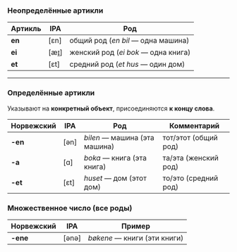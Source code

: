 ###  Неопределённые артикли

| Артикль | IPA   | Род                                 |
| ------- | ----- | ----------------------------------- |
| **en**  | [ɛn]  | общий род (_en bil_ — одна машина)  |
| **ei**  | [æɪ̯] | женский род (_ei bok_ — одна книга) |
| **et**  | [ɛt]  | средний род (_et hus_ — один дом)   |

---

### Определённые артикли

Указывают на **конкретный объект**, присоединяются **к концу слова**.

| Норвежский | IPA  | Род                           | Комментарий          |
| ---------- | ---- | ----------------------------- | -------------------- |
| **-en**    | [ən] | _bilen_ — машина (эта машина) | тот/этот (общий род) |
| **-a**     | [ɑ]  | _boka_ — книга (эта книга)    | та/эта (женский род) |
| **-et**    | [ɛt] | _huset_ — дом (этот дом)      | то/это (средний род) |

### Множественное число (все роды)

| Норвежский | IPA   | Пример                       |
| ---------- | ----- | ---------------------------- |
| **-ene**   | [ənə] | _bøkene_ — книги (эти книги) |
